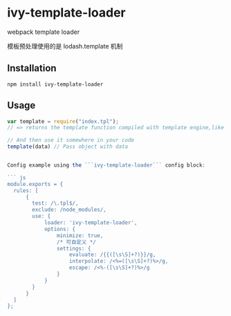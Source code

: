 # ivy-template-loader
webpack template loader

模板预处理使用的是  lodash.template 机制


## Installation

`npm install ivy-template-loader`

## Usage

``` javascript
var template = require("index.tpl");
// => returns the template function compiled with template engine,like underscore (lodash).

// And then use it somewhere in your code
template(data) // Pass object with data


Config example using the ```ivy-template-loader``` config block:

``` js
module.exports = {
  rules: [
      {
        test: /\.tpl$/,
        exclude: /node_modules/,
        use: {
            loader: 'ivy-template-loader',
            options: {
                minimize: true,
                /* 可自定义 */
                settings: {
                    evaluate: /{{([\s\S]+?)}}/g,
                    interpolate: /<%=([\s\S]+?)%>/g,
                    escape: /<%-([\s\S]+?)%>/g
                }
            }
        }
      }
  ]
};
```